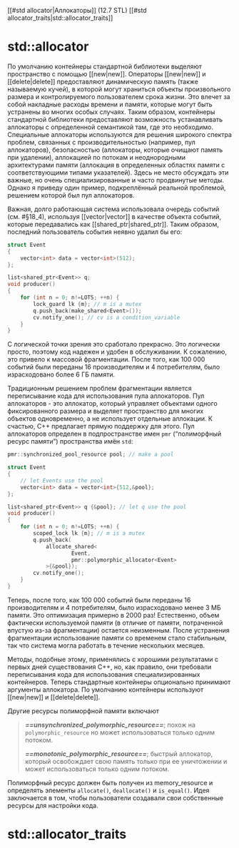 
[[#std allocator|Аллокаторы]] (12.7 STL)
[[#std allocator_traits|std::allocator_traits]]

# std::allocator

По умолчанию контейнеры стандартной библиотеки выделяют пространство с помощью [[new|new]]. Операторы [[new|new]] и [[delete|delete]] предоставляют динамическую память (также называемую кучей), в которой могут храниться объекты произвольного размера и контролируемого пользователем срока жизни. Это влечет за собой накладные расходы времени и памяти, которые могут быть устранены во многих особых случаях. Таким образом, контейнеры стандартной библиотеки предоставляют возможность устанавливать аллокаторы с определенной семантикой там, где это необходимо. Специальные аллокаторы используются для решения широкого спектра проблем, связанных с производительностью (например, пул аллокаторов), безопасностью (аллокаторы, которые очищают память при удалении), аллокацией по потокам и неоднородными архитектурами памяти (аллокация в определенных областях памяти с соответствующими типами указателей). Здесь не место обсуждать эти важные, но очень специализированные и часто
продвинутые методы. Однако я приведу один пример, подкреплённый реальной проблемой, решением которой был пул аллокаторов.

Важная, долго работающая система использовала очередь событий (см. #§18_4), используя [[vector|vector]] в качестве объекта событий, которые передавались как [[shared_ptr|shared_ptr]]. Таким образом, последний пользователь события неявно удалил бы его:
```c++
struct Event 
{
	vector<int> data = vector<int>(512);
};

list<shared_ptr<Event>> q;
void producer()
{
	for (int n = 0; n!=LOTS; ++n) {
		lock_guard lk {m}; // m is a mutex
		q.push_back(make_shared<Event>());
		cv.notify_one(); // cv is a condition_variable
	}
}
```

С логической точки зрения это сработало прекрасно. Это логически просто, поэтому код надежен и удобен в обслуживании. К сожалению, это привело к массовой фрагментации. После того, как 100 000 событий были переданы 16 производителям и 4 потребителям, было израсходовано более 6 ГБ памяти.

Традиционным решением проблем фрагментации является переписывание кода для использования пула аллокаторов. Пул аллокаторов - это аллокатор, который управляет объектами одного фиксированного размера и выделяет пространство для многих объектов одновременно, а не использует отдельные аллокации. К счастью, C++ предлагает прямую поддержку для этого. Пул аллокаторов определен в подпространстве имен `pmr` (“полиморфный ресурс памяти”) пространства имён `std`:
```c++
pmr::synchronized_pool_resource pool; // make a pool

struct Event 
{
	// let Events use the pool
	vector<int> data = vector<int>{512,&pool}; 
};

list<shared_ptr<Event>> q {&pool}; // let q use the pool
void producer()
{
	for (int n = 0; n!=LOTS; ++n) {
		scoped_lock lk {m}; // m is a mutex
		q.push_back(
			allocate_shared<
					Event,
					pmr::polymorphic_allocator<Event>
			>{&pool});
		cv.notify_one();
	}
}
```

Теперь, после того, как 100 000 событий были переданы 16 производителям и 4 потребителям, было израсходовано менее 3 МБ памяти. Это оптимизация примерно в 2000 раз! Естественно, объем фактически используемой памяти (в отличие от памяти, потраченной впустую из-за фрагментации) остается неизменным. После устранения фрагментации использование памяти со временем стало стабильным, так что система могла работать в течение нескольких месяцев.

Методы, подобные этому, применялись с хорошими результатами с первых дней существования C++, но, как правило, они требовали переписывания кода для использования специализированных контейнеров. Теперь стандартные контейнеры опционально принимают аргументы аллокатора. По умолчанию контейнеры используют [[new|new]] и [[delete|delete]].

Другие ресурсы полиморфной памяти включают
>
> ***==unsynchronized_polymorphic_resource==***; похож на `polymorphic_resource` но может использоваться только одним потоком.
>
> ***==monotonic_polymorphic_resource==***; быстрый аллокатор, который освобождает свою память только при ее уничтожении и может использоваться только одним потоком.

Полиморфный ресурс должен быть получен из memory_resource и определять элементы `allocate()`, `deallocate()` и `is_equal()`. Идея заключается в том, чтобы пользователи создавали свои собственные ресурсы для настройки кода.




# std::allocator_traits



